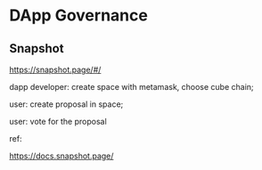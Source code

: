 # DApp Governance

## Snapshot

<https://snapshot.page/#/>

dapp developer: create space with metamask, choose cube chain;

user: create proposal in space; 

user: vote for the proposal


ref:

<https://docs.snapshot.page/>